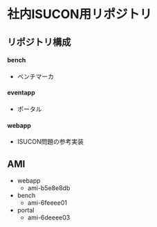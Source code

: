 # 社内ISUCON用リポジトリ

## リポジトリ構成

#### bench

* ベンチマーカ

#### eventapp

* ポータル

#### webapp

* ISUCON問題の参考実装

## AMI

* webapp
  * ami-b5e8e8db
* bench
  * ami-6feeee01
* portal
  * ami-6deeee03
